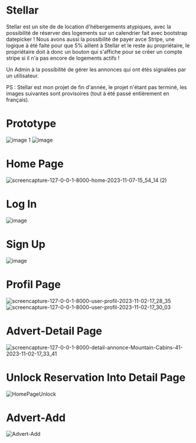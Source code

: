 # Stellar
Stellar est un site de de location d'hébergements atypiques, avec la possibilité de réserver des logements sur un calendrier fait avec bootstrap datepicker !
Nous avons aussi la possibilité de payer avce Stripe, une logique à été faite pour que 5% aillent à Stellar et le reste au propriétaire, le propriétaire doit à donc un bouton qui s'affiche pour se créer un compte stripe si il n'a pas encore de logements actifs ! <br>

Un Admin à la possibilité de gérer les annonces qui ont étés signalées par un utilisateur.

PS : Stellar est mon projet de fin d'année, le projet n'étant pas terminé, les images suivantes sont provisoires (tout à été passé entièrement en français).

# Prototype
![image 1](https://github.com/Maximebtz/Stellar/assets/120190748/bc7fc26c-5566-45f6-9430-fc07c7cf5899)
![image](https://github.com/Maximebtz/Stellar/assets/120190748/a60a0cd2-78e1-42d0-89cb-ec7a4d9c60e6)

# Home Page
![screencapture-127-0-0-1-8000-home-2023-11-07-15_54_14 (2)](https://github.com/Maximebtz/Stellar/assets/120190748/ea2c781e-4a5f-4c91-bd33-2b8ae0279fbb)

# Log In
![image](https://github.com/Maximebtz/Stellar/assets/120190748/b0ba0443-0a4b-4d94-ab05-fc6fb671bc31)

# Sign Up
![image](https://github.com/Maximebtz/Stellar/assets/120190748/c3b2b5ee-9aec-4cb7-b010-5b98e7000120)

# Profil Page
![screencapture-127-0-0-1-8000-user-profil-2023-11-02-17_28_35](https://github.com/Maximebtz/Stellar/assets/120190748/ee217908-7d65-4ebc-a0ad-e163f8aef801)
![screencapture-127-0-0-1-8000-user-profil-2023-11-02-17_30_03](https://github.com/Maximebtz/Stellar/assets/120190748/76075615-ab22-4045-993b-600c99231c9d)

# Advert-Detail Page
![screencapture-127-0-0-1-8000-detail-annonce-Mountain-Cabins-41-2023-11-02-17_33_41](https://github.com/Maximebtz/Stellar/assets/120190748/9100968d-9be1-4026-89a2-6ded82370b4b)

# Unlock Reservation Into Detail Page
![HomePageUnlock](https://github.com/Maximebtz/Stellar-Exam-Project/assets/120190748/aa1b96f5-e604-4107-acb6-48c1dc87cf7b)


# Advert-Add
![Advert-Add](https://github.com/Maximebtz/Stellar/assets/120190748/9460a534-8270-4c08-9200-f2816c4505d8)
